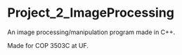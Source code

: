 # Project_2_ImageProcessing

An image processing/manipulation program made in C++.

Made for COP 3503C at UF.
